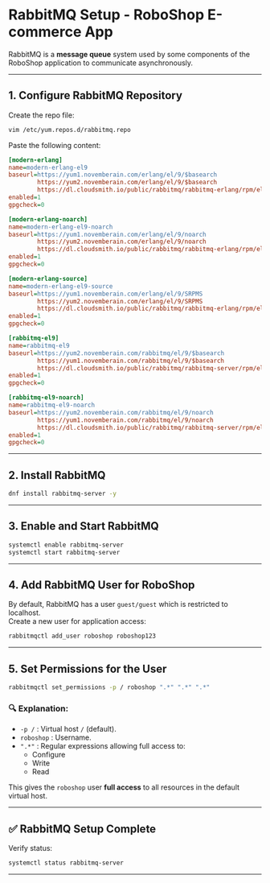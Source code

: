 
# RabbitMQ Setup - RoboShop E-commerce App

RabbitMQ is a **message queue** system used by some components of the RoboShop application to communicate asynchronously.

---

## 1. Configure RabbitMQ Repository

Create the repo file:

```bash
vim /etc/yum.repos.d/rabbitmq.repo
```

Paste the following content:

```ini
[modern-erlang]
name=modern-erlang-el9
baseurl=https://yum1.novemberain.com/erlang/el/9/$basearch
        https://yum2.novemberain.com/erlang/el/9/$basearch
        https://dl.cloudsmith.io/public/rabbitmq/rabbitmq-erlang/rpm/el/9/$basearch
enabled=1
gpgcheck=0

[modern-erlang-noarch]
name=modern-erlang-el9-noarch
baseurl=https://yum1.novemberain.com/erlang/el/9/noarch
        https://yum2.novemberain.com/erlang/el/9/noarch
        https://dl.cloudsmith.io/public/rabbitmq/rabbitmq-erlang/rpm/el/9/noarch
enabled=1
gpgcheck=0

[modern-erlang-source]
name=modern-erlang-el9-source
baseurl=https://yum1.novemberain.com/erlang/el/9/SRPMS
        https://yum2.novemberain.com/erlang/el/9/SRPMS
        https://dl.cloudsmith.io/public/rabbitmq/rabbitmq-erlang/rpm/el/9/SRPMS
enabled=1
gpgcheck=0

[rabbitmq-el9]
name=rabbitmq-el9
baseurl=https://yum2.novemberain.com/rabbitmq/el/9/$basearch
        https://yum1.novemberain.com/rabbitmq/el/9/$basearch
        https://dl.cloudsmith.io/public/rabbitmq/rabbitmq-server/rpm/el/9/$basearch
enabled=1
gpgcheck=0

[rabbitmq-el9-noarch]
name=rabbitmq-el9-noarch
baseurl=https://yum2.novemberain.com/rabbitmq/el/9/noarch
        https://yum1.novemberain.com/rabbitmq/el/9/noarch
        https://dl.cloudsmith.io/public/rabbitmq/rabbitmq-server/rpm/el/9/noarch
enabled=1
gpgcheck=0
```

---

## 2. Install RabbitMQ

```bash
dnf install rabbitmq-server -y
```

---

## 3. Enable and Start RabbitMQ

```bash
systemctl enable rabbitmq-server
systemctl start rabbitmq-server
```

---

## 4. Add RabbitMQ User for RoboShop

By default, RabbitMQ has a user `guest/guest` which is restricted to localhost.  
Create a new user for application access:

```bash
rabbitmqctl add_user roboshop roboshop123
```

---

## 5. Set Permissions for the User

```bash
rabbitmqctl set_permissions -p / roboshop ".*" ".*" ".*"
```

### 🔍 Explanation:

- `-p /` : Virtual host `/` (default).
- `roboshop` : Username.
- `".*"` : Regular expressions allowing full access to:
  - Configure
  - Write
  - Read

This gives the `roboshop` user **full access** to all resources in the default virtual host.

---

## ✅ RabbitMQ Setup Complete
Verify status:

```bash
systemctl status rabbitmq-server
```

---
